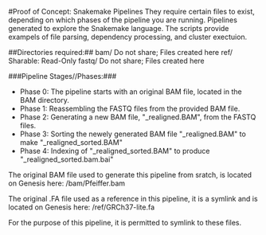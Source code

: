 #Proof of Concept: Snakemake Pipelines
They require certain files to exist, depending on which phases of the pipeline you are running.
Pipelines generated to explore the Snakemake language. The scripts provide exampels of file parsing,
dependency processing, and cluster exectuion.

##Directories required:##
    bam/        Do not share; Files created here
    ref/        Sharable: Read-Only
    fastq/      Do not share; Files created here

###Pipeline Stages//Phases:###
* Phase 0: The pipeline starts with an original BAM file, located in the BAM directory.
* Phase 1: Reassembling the FASTQ files from the provided BAM file.
* Phase 2: Generating a new BAM file, "_realigned.BAM", from the FASTQ files.
* Phase 3: Sorting the newely generated BAM file "_realigned.BAM" to make "_realigned_sorted.BAM"
* Phase 4: Indexing of "_realigned_sorted.BAM" to produce "_realigned_sorted.bam.bai"

The original BAM file used to generate this pipeline from sratch, is located on Genesis here:
	/bam/Pfeiffer.bam

The original .FA file used as a reference in this pipeline, it is a symlink and is located on Genesis here:
        /ref/GRCh37-lite.fa

For the purpose of this pipeline, it is permitted to symlink to these files.
